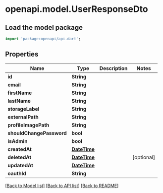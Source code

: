 # openapi.model.UserResponseDto

## Load the model package
```dart
import 'package:openapi/api.dart';
```

## Properties
Name | Type | Description | Notes
------------ | ------------- | ------------- | -------------
**id** | **String** |  | 
**email** | **String** |  | 
**firstName** | **String** |  | 
**lastName** | **String** |  | 
**storageLabel** | **String** |  | 
**externalPath** | **String** |  | 
**profileImagePath** | **String** |  | 
**shouldChangePassword** | **bool** |  | 
**isAdmin** | **bool** |  | 
**createdAt** | [**DateTime**](DateTime.md) |  | 
**deletedAt** | [**DateTime**](DateTime.md) |  | [optional] 
**updatedAt** | [**DateTime**](DateTime.md) |  | 
**oauthId** | **String** |  | 

[[Back to Model list]](../README.md#documentation-for-models) [[Back to API list]](../README.md#documentation-for-api-endpoints) [[Back to README]](../README.md)


